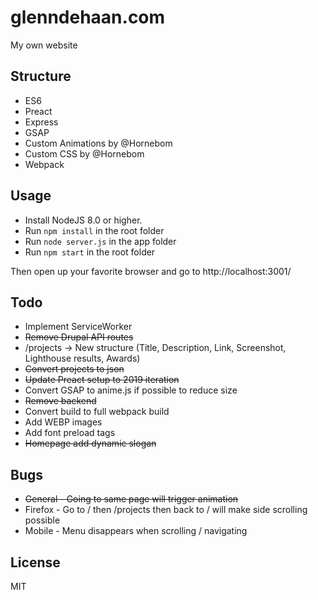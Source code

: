 # glenndehaan.com

My own website

## Structure
- ES6
- Preact
- Express
- GSAP
- Custom Animations by @Hornebom
- Custom CSS by @Hornebom
- Webpack

## Usage
- Install NodeJS 8.0 or higher.
- Run `npm install` in the root folder
- Run `node server.js` in the app folder
- Run `npm start` in the root folder

Then open up your favorite browser and go to http://localhost:3001/

## Todo
- Implement ServiceWorker
- ~~Remove Drupal API routes~~
- /projects -> New structure (Title, Description, Link, Screenshot, Lighthouse results, Awards)
- ~~Convert projects to json~~
- ~~Update Preact setup to 2019 iteration~~
- Convert GSAP to anime.js if possible to reduce size
- ~~Remove backend~~
- Convert build to full webpack build
- Add WEBP images
- Add font preload tags
- ~~Homepage add dynamic slogan~~

## Bugs
- ~~General - Going to same page will trigger animation~~
- Firefox - Go to / then /projects then back to / will make side scrolling possible
- Mobile - Menu disappears when scrolling / navigating

## License

MIT
